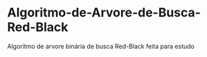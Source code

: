 # Algoritmo-de-Arvore-de-Busca-Red-Black
Algoritmo de arvore binária de busca Red-Black feita para estudo
